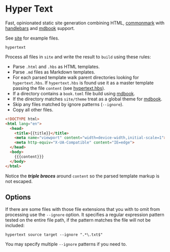 # Hyper Text

Fast, opinionated static site generation combining HTML, [commonmark][] with [handlebars][] and [mdbook][] support.

See [site](/site) for example files.

```
hypertext
```

Process all files in `site` and write the result to `build` using these rules:

* Parse `.html` and `.hbs` as HTML templates.
* Parse `.md` files as Markdown templates.
* For each parsed template walk parent directories looking for `hypertext.hbs`.
    If `hypertext.hbs` is found use it as a master template passing the file `content` (see [hypertext.hbs](/site/hypertext.hbs)).
* If a directory contains a `book.toml` file build using [mdbook][].
* If the directory matches `site/theme` treat as a global theme for [mdbook][].
* Skip any files matched by ignore patterns (`--ignore`).
* Copy all other files.

```html
<!DOCTYPE html>
<html lang="en">
  <head>
    <title>{{title}}</title>
    <meta name="viewport" content="width=device-width,initial-scale=1">
    <meta http-equiv="X-UA-Compatible" content="IE=edge">
  </head>
  <body>
    {{{content}}}
  </body>
</html>
```

Notice the ***triple braces*** around `content` so the parsed template markup is not escaped.

## Options

If there are some files with those file extensions that you with to omit from processing use the `--ignore` option. It specifies a regular expression pattern tested on the entire file path, if the pattern matches the file will not be included:

```
hypertext source target --ignore ".*\.txt$"
```

You may specify multiple `--ignore` patterns if you need to.

[commonmark]: https://commonmark.org/
[handlebars]: https://handlebarsjs.com/
[mdbook]: https://rust-lang.github.io/mdBook/

